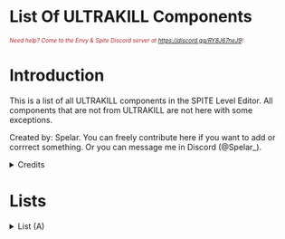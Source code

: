# List Of ULTRAKILL Components

<i><span style="color:FireBrick; font-size:10px;">Need help? Come to the Envy & Spite Discord server at <a href="https://discord.gg/RY8J67neJ9">https://discord.gg/RY8J67neJ9</a>!</span></i>

# Introduction

This is a list of all ULTRAKILL components in the SPITE Level Editor. All components that are not from ULTRAKILL are not here with some exceptions. 

Created by: Spelar. You can freely contribute here if you want to add or corrrect something. Or you can message me in Discord (@Spelar_).

<details>
	<summary>Credits</summary>

### Credits

### Page by: [<b>Spelar (@spelar_)</b>](https://github.com/layzyidiot/e-sw/blob/main/images/spelar.png?raw=true).

### Contributors:

None

</details>


# Lists

<details>

<summary>List (A)</summary>

### Components number - 37

|Component|Function|
|---------|--------|
|Abrupt Level Changer|Loads a vannila level.
|Activate Arena|Activates a Arena.
|Activate Next Wave|Activates the next wave in a Arena.
|Activate Next Wave HP|Activates the next wave when a certain enemy reaches a certain health amount.
|Activate On Controller|Activates a event when a player is using a controller.
|Activate On Slider Values|Activates a event when a certain slider level is set.
|Activate On Sound End|Activates a event when a sound has ended.
|Add Force|Applies a force to the player.
|Add Kill|Unknown.
|Additional Map Details|Adds author links (i.e. YoutUbe channel of a level creator). Made for Tundra/Agony, doesn't work in SPITE.
|Addressable Replacer|Not a ULTRAKILL component but its common. It replaces a object its attached to with a other object that is in its "Path".
|Advanced Options|Unknown.
|Agony Controller|Unknown. Reloads the level?
|Alt Pick Up|Unlocks a Alt. Weapon and destroys itself.
|Alter Menu Elements
|Alter Menu Vector 3 Field
|Always Look At Camera|Makes a object to always look at a camera.(enemies use this).
|Ambient Glow|
|Animated Texture|Animates a texture.
|Animation Event Message|
|Animation Event To Ultrakill Event|
|Animation Speed Randomizer|
|Arena|
|Arena Status|
|Aspect Ratio Changer|
|Asset Helper|Unknown
|Assist Controller|
|Assist Options|
|Attack Trail|
|Attribute Checker|
|Audio Continue On Enable|
|Audio Mixer Controller|
|Author Link Row|
|Auto Register State|
|AutoComplete ComboBox|

</details>

<!--   HOW TO CONTRIBUTE!

AFTER "|" PLACE THE DESCRIPTION OF THE COMPONENT.

AFTER YOU CONTRIBUTE PUT YOURSELF IN CREDITS

IF YOU WANT TO CREATE A NEW LIST:

1.COPY THIS TEMPLATE:

<details>

<summary>List (PUT A LETTER HERE)</summary>

### Amount of components-(NUMBER)

|Component|Function|
|---|---|
|PLACEHOLDER|PLACEHOLDER
|PLACEHOLDER|PLACEHOLDER
|PLACEHOLDER|PLACEHOLDER

</details>

-->

<!--# PICTURE TEMPLATE
<div style="text-align: center;">
	<figure>
		<img src="https://github.com/layzyidiot/e-sw/blob/main/images/(PLACEHOLDER).png?raw=true" alt="(PLACEHODLER)" width="90%" height="90%">
		<figcaption>(PLACEHOLDER)</figcaption>
	</figure>
</div>	-->
